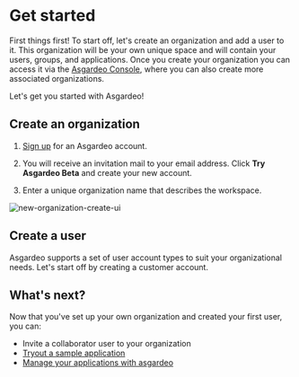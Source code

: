 # Get started

First things first! To start off, let's create an organization and add a user to it. This organization will be your 
own unique space and will contain your users, groups, and applications. Once you create your organization you can 
access it via the [Asgardeo Console](https://console.asgardeo.io/login), where  you can also create more associated 
organizations.

Let's get you started with Asgardeo!

## Create an organization

1. [Sign up](https://asgardeo.io/early-signup) for an Asgardeo account.

2. You will receive an invitation mail to your email address. Click **Try Asgardeo Beta** and create your new account.

3. Enter a unique organization name that describes the workspace.

<img :src="$withBase('/assets/img/guides/get-started/create-organization.png')" alt="new-organization-create-ui">

## Create a user

Asgardeo supports a set of user account types to suit your organizational needs. Let's start off by creating a 
customer account.

<CommonGuide guide='guides/fragments/onboard-user-with-password.md'/>

## What's next?

Now that you've set up your own organization and created your first user, you can:

- Invite a collaborator user to your organization
- [Tryout a sample application](../../quickstarts/README.md)
- [Manage your applications with asgardeo](../applications/README.md)
